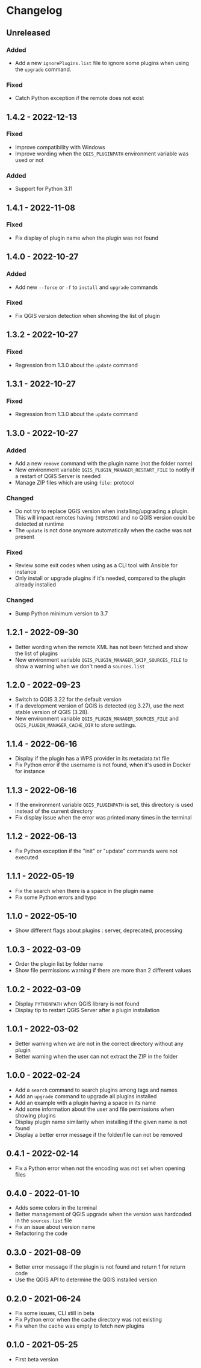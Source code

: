 # Changelog

## Unreleased

### Added

* Add a new `ignorePlugins.list` file to ignore some plugins when using the `upgrade` command.

### Fixed

* Catch Python exception if the remote does not exist

## 1.4.2 - 2022-12-13

### Fixed

* Improve compatibility with Windows
* Improve wording when the `QGIS_PLUGINPATH` environment variable was used or not

### Added

* Support for Python 3.11

## 1.4.1 - 2022-11-08

### Fixed

* Fix display of plugin name when the plugin was not found

## 1.4.0 - 2022-10-27

### Added

* Add new `--force` or `-f` to `install` and `upgrade` commands

### Fixed

* Fix QGIS version detection when showing the list of plugin

## 1.3.2 - 2022-10-27

### Fixed

* Regression from 1.3.0 about the `update` command

## 1.3.1 - 2022-10-27

### Fixed

* Regression from 1.3.0 about the `update` command

## 1.3.0 - 2022-10-27

### Added

* Add a new `remove` command with the plugin name (not the folder name)
* New environment variable `QGIS_PLUGIN_MANAGER_RESTART_FILE` to notify if a restart of QGIS Server is needed
* Manage ZIP files which are using `file:` protocol

### Changed

* Do not try to replace QGIS version when installing/upgrading a plugin. This will impact remotes having `[VERSION]`
  and no QGIS version could be detected at runtime
* The `update` is not done anymore automatically when the cache was not present

### Fixed

* Review some exit codes when using as a CLI tool with Ansible for instance
* Only install or upgrade plugins if it's needed, compared to the plugin already installed

### Changed

* Bump Python minimum version to 3.7

## 1.2.1 - 2022-09-30

* Better wording when the remote XML has not been fetched and show the list of plugins
* New environment variable `QGIS_PLUGIN_MANAGER_SKIP_SOURCES_FILE` to show a warning when we don't need a `sources.list`

## 1.2.0 - 2022-09-23

* Switch to QGIS 3.22 for the default version
* If a development version of QGIS is detected (eg 3.27), use the next stable version of QGIS (3.28).
* New environment variable `QGIS_PLUGIN_MANAGER_SOURCES_FILE` and `QGIS_PLUGIN_MANAGER_CACHE_DIR` to store settings.

## 1.1.4 - 2022-06-16

* Display if the plugin has a WPS provider in its metadata.txt file
* Fix Python error if the username is not found, when it's used in Docker for instance

## 1.1.3 - 2022-06-16

* If the environment variable `QGIS_PLUGINPATH` is set, this directory is used instead of the current directory
* Fix display issue when the error was printed many times in the terminal

## 1.1.2 - 2022-06-13

* Fix Python exception if the "init" or "update" commands were not executed

## 1.1.1 - 2022-05-19

* Fix the search when there is a space in the plugin name
* Fix some Python errors and typo

## 1.1.0 - 2022-05-10

* Show different flags about plugins : server, deprecated, processing

## 1.0.3 - 2022-03-09

* Order the plugin list by folder name
* Show file permissions warning if there are more than 2 different values

## 1.0.2 - 2022-03-09

* Display `PYTHONPATH` when QGIS library is not found
* Display tip to restart QGIS Server after a plugin installation

## 1.0.1 - 2022-03-02

* Better warning when we are not in the correct directory without any plugin
* Better warning when the user can not extract the ZIP in the folder

## 1.0.0 - 2022-02-24

* Add a `search` command to search plugins among tags and names
* Add an `upgrade` command to upgrade all plugins installed
* Add an example with a plugin having a space in its name
* Add some information about the user and file permissions when showing plugins
* Display plugin name similarity when installing if the given name is not found
* Display a better error message if the folder/file can not be removed

## 0.4.1 - 2022-02-14

* Fix a Python error when not the encoding was not set when opening files

## 0.4.0 - 2022-01-10

* Adds some colors in the terminal
* Better management of QGIS upgrade when the version was hardcoded in the `sources.list` file
* Fix an issue about version name
* Refactoring the code

## 0.3.0 - 2021-08-09

* Better error message if the plugin is not found and return 1 for return code
* Use the QGIS API to determine the QGIS installed version

## 0.2.0 - 2021-06-24

* Fix some issues, CLI still in beta
* Fix Python error when the cache directory was not existing
* Fix when the cache was empty to fetch new plugins

## 0.1.0 - 2021-05-25

* First beta version
